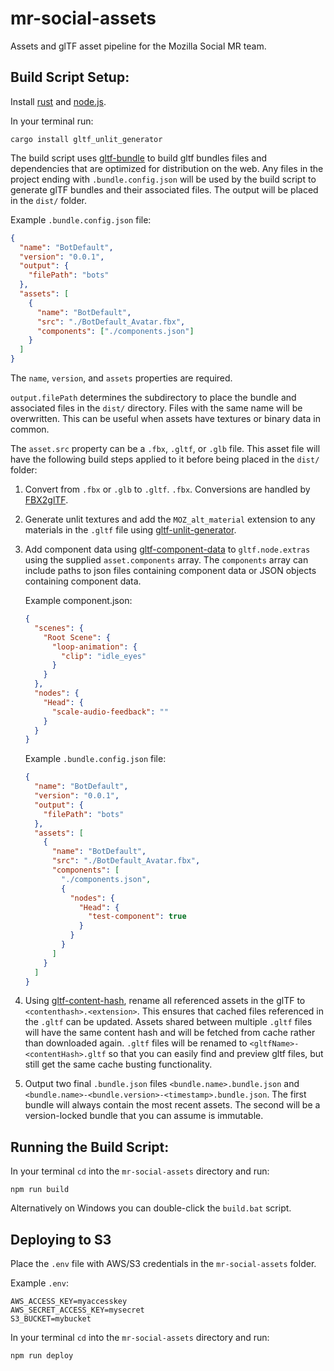 # mr-social-assets

Assets and glTF asset pipeline for the Mozilla Social MR team.

## Build Script Setup:

Install [rust](https://www.rust-lang.org/install.html) and [node.js](https://nodejs.org/).

In your terminal run:

```
cargo install gltf_unlit_generator
```

The build script uses [gltf-bundle](https://github.com/MozillaReality/gltf-bundle) to build gltf bundles files and dependencies that are optimized for distribution on the web. Any files in the project ending with `.bundle.config.json` will be used by the build script to generate glTF bundles and their associated files. The output will be placed in the `dist/` folder.

Example `.bundle.config.json` file:

```json
{
  "name": "BotDefault",
  "version": "0.0.1",
  "output": {
    "filePath": "bots"
  },
  "assets": [
    {
      "name": "BotDefault",
      "src": "./BotDefault_Avatar.fbx",
      "components": ["./components.json"]
    }
  ]
}
```

The `name`, `version`, and `assets` properties are required.

`output.filePath` determines the subdirectory to place the bundle and associated files in the `dist/` directory. Files with the same name will be overwritten. This can be useful when assets have textures or binary data in common.

The `asset.src` property can be a `.fbx`, `.gltf`, or `.glb` file. This asset file will have the following build steps applied to it before being placed in the `dist/` folder:

1.  Convert from `.fbx` or `.glb` to `.gltf`. `.fbx`. Conversions are handled by [FBX2glTF](https://github.com/facebookincubator/FBX2glTF).
2.  Generate unlit textures and add the `MOZ_alt_material` extension to any materials in the `.gltf` file using [gltf-unlit-generator](https://github.com/MozillaReality/gltf-unlit-generator).
3.  Add component data using [gltf-component-data](https://github.com/MozillaReality/gltf-component-data) to `gltf.node.extras` using the supplied `asset.components` array. The `components` array can include paths to json files containing component data or JSON objects containing component data.

    Example component.json:

    ```json
    {
      "scenes": {
        "Root Scene": {
          "loop-animation": {
            "clip": "idle_eyes"
          }
        }
      },
      "nodes": {
        "Head": {
          "scale-audio-feedback": ""
        }
      }
    }
    ```

    Example `.bundle.config.json` file:

    ```json
    {
      "name": "BotDefault",
      "version": "0.0.1",
      "output": {
        "filePath": "bots"
      },
      "assets": [
        {
          "name": "BotDefault",
          "src": "./BotDefault_Avatar.fbx",
          "components": [
            "./components.json",
            {
              "nodes": {
                "Head": {
                  "test-component": true
                }
              }
            }
          ]
        }
      ]
    }
    ```

4.  Using [gltf-content-hash](https://github.com/MozillaReality/gltf-content-hash), rename all referenced assets in the glTF to `<contenthash>.<extension>`. This ensures that cached files referenced in the `.gltf` can be updated. Assets shared between multiple `.gltf` files will have the same content hash and will be fetched from cache rather than downloaded again. `.gltf` files will be renamed to `<gltfName>-<contentHash>.gltf` so that you can easily find and preview gltf files, but still get the same cache busting functionality.
5.  Output two final `.bundle.json` files `<bundle.name>.bundle.json` and `<bundle.name>-<bundle.version>-<timestamp>.bundle.json`. The first bundle will always contain the most recent assets. The second will be a version-locked bundle that you can assume is immutable.

## Running the Build Script:

In your terminal `cd` into the `mr-social-assets` directory and run:

```
npm run build
```

Alternatively on Windows you can double-click the `build.bat` script.

## Deploying to S3

Place the `.env` file with AWS/S3 credentials in the `mr-social-assets` folder.

Example `.env`:

```
AWS_ACCESS_KEY=myaccesskey
AWS_SECRET_ACCESS_KEY=mysecret
S3_BUCKET=mybucket
```

In your terminal `cd` into the `mr-social-assets` directory and run:

```
npm run deploy
```
